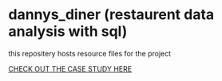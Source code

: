 # dannys_diner (restaurent data analysis with sql) 
this repositery hosts resource files for the project 

[CHECK OUT THE CASE STUDY HERE]('https://anurag-patil.quarto.pub/case-study-1---dannys-diner')
